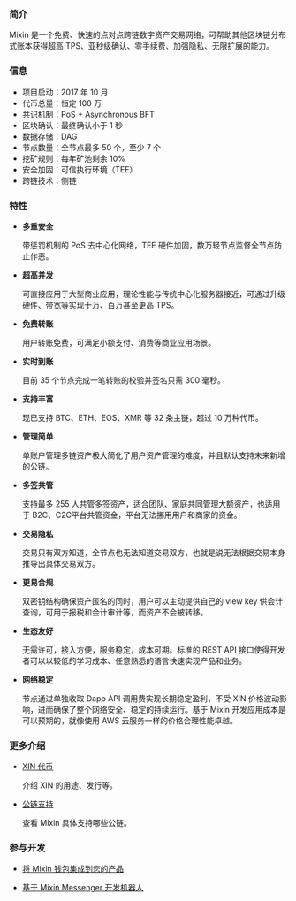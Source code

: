 ### 简介
Mixin 是一个免费、快速的点对点跨链数字资产交易网络，可帮助其他区块链分布式账本获得超高 TPS、亚秒级确认、零手续费、加强隐私、无限扩展的能力。

### 信息
- 项目启动：2017 年 10 月
- 代币总量：恒定 100 万
- 共识机制：PoS + Asynchronous BFT
- 区块确认：最终确认小于 1 秒
- 数据存储：DAG
- 节点数量：全节点最多 50 个，至少 7 个
- 挖矿规则：每年矿池剩余 10%
- 安全加固：可信执行环境（TEE）
- 跨链技术：侧链

### 特性
- **多重安全**

  带惩罚机制的 PoS 去中心化网络，TEE 硬件加固，数万轻节点监督全节点防止作恶。
- **超高并发**

  可直接应用于大型商业应用，理论性能与传统中心化服务器接近，可通过升级硬件、带宽等实现十万、百万甚至更高 TPS。
- **免费转账**

  用户转账免费，可满足小额支付、消费等商业应用场景。
- **实时到账**

  目前 35 个节点完成一笔转账的校验并签名只需 300 毫秒。
- **支持丰富**

  现已支持 BTC、ETH、EOS、XMR 等 32 条主链，超过 10 万种代币。
- **管理简单**

  单账户管理多链资产极大简化了用户资产管理的难度，并且默认支持未来新增的公链。
- **多签共管**

  支持最多 255 人共管多签资产，适合团队、家庭共同管理大额资产，也适用于 B2C、C2C平台共管资金，平台无法挪用用户和商家的资金。
- **交易隐私**

  交易只有双方知道，全节点也无法知道交易双方，也就是说无法根据交易本身推导出具体交易双方。
- **更易合规**

  双密钥结构确保资产匿名的同时，用户可以主动提供自己的 view key 供会计查询，可用于报税和会计审计等，而资产不会被转移。
- **生态友好**

  无需许可，接入方便，服务稳定，成本可期。标准的 REST API 接口使得开发者可以以较低的学习成本、任意熟悉的语言快速实现产品和业务。
- **网络稳定**

  节点通过单独收取 Dapp API 调用费实现长期稳定盈利，不受 XIN 价格波动影响，进而确保了整个网络安全、稳定的持续运行。基于 Mixin 开发应用成本是可以预期的，就像使用 AWS 云服务一样的价格合理性能卓越。

### 更多介绍

- [XIN 代币](./concepts/xin)

  介绍 XIN 的用途、发行等。

- [公链支持](./concepts/chain)

  查看 Mixin 具体支持哪些公链。

### 参与开发
- [将 Mixin 钱包集成到您的产品](../wallet/get-started/create-app)

- [基于 Mixin Messenger 开发机器人](../bot/get-started/create)